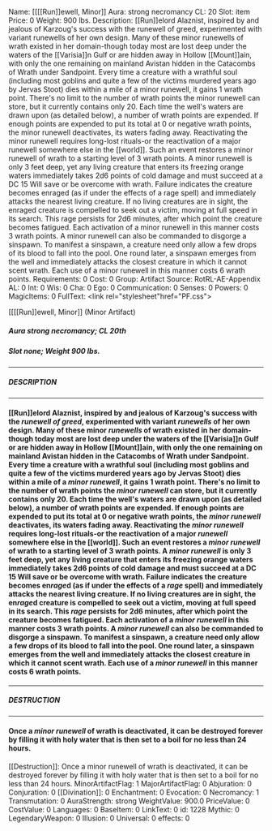 Name: [[[[Run]]ewell, Minor]]
Aura: strong necromancy
CL: 20
Slot: item
Price: 0
Weight: 900 lbs.
Description: [[Run]]elord Alaznist, inspired by and jealous of Karzoug's success with the runewell of greed, experimented with variant runewells of her own design. Many of these minor runewells of wrath existed in her domain-though today most are lost deep under the waters of the [[Varisia]]n Gulf or are hidden away in Hollow [[Mount]]ain, with only the one remaining on mainland Avistan hidden in the Catacombs of Wrath under Sandpoint. Every time a creature with a wrathful soul (including most goblins and quite a few of the victims murdered years ago by Jervas Stoot) dies within a mile of a minor runewell, it gains 1 wrath point. There's no limit to the number of wrath points the minor runewell can store, but it currently contains only 20. Each time the well's waters are drawn upon (as detailed below), a number of wrath points are expended. If enough points are expended to put its total at 0 or negative wrath points, the minor runewell deactivates, its waters fading away. Reactivating the minor runewell requires long-lost rituals-or the reactivation of a major runewell somewhere else in the [[world]]. Such an event restores a minor runewell of wrath to a starting level of 3 wrath points. A minor runewell is only 3 feet deep, yet any living creature that enters its freezing orange waters immediately takes 2d6 points of cold damage and must succeed at a DC 15 Will save or be overcome with wrath. Failure indicates the creature becomes enraged (as if under the effects of a rage spell) and immediately attacks the nearest living creature. If no living creatures are in sight, the enraged creature is compelled to seek out a victim, moving at full speed in its search. This rage persists for 2d6 minutes, after which point the creature becomes fatigued. Each activation of a minor runewell in this manner costs 3 wrath points. A minor runewell can also be commanded to disgorge a sinspawn. To manifest a sinspawn, a creature need only allow a few drops of its blood to fall into the pool. One round later, a sinspawn emerges from the well and immediately attacks the closest creature in which it cannot scent wrath. Each use of a minor runewell in this manner costs 6 wrath points.
Requirements: 0
Cost: 0
Group: Artifact
Source: RotRL-AE-Appendix
AL: 0
Int: 0
Wis: 0
Cha: 0
Ego: 0
Communication: 0
Senses: 0
Powers: 0
MagicItems: 0
FullText: <link rel="stylesheet"href="PF.css"><div class="heading"><p class="alignleft">[[[[Run]]ewell, Minor]] (Minor Artifact)</p><div style="clear: both;"></div></div><div><h5><b>Aura </b>strong necromancy; <b>CL </b>20th</h5><h5><b>Slot </b>none; <b>Weight </b>900 lbs.</h5></div><hr/><div><h5><b>DESCRIPTION</b></h5></div><hr/><div><h4><p>[[Run]]elord Alaznist, inspired by and jealous of Karzoug's success with the <i><i>runewell</i> of greed</i>, experimented with variant <i><i>runewell</i>s</i> of her own design. Many of these minor <i><i>runewell</i>s</i> of wrath existed in her domain-though today most are lost deep under the waters of the [[Varisia]]n Gulf or are hidden away in Hollow [[Mount]]ain, with only the one remaining on mainland Avistan hidden in the Catacombs of Wrath under Sandpoint. Every time a creature with a wrathful soul (including most goblins and quite a few of the victims murdered years ago by Jervas Stoot) dies within a mile of a <i>minor <i>runewell</i></i>, it gains 1 wrath point. There's no limit to the number of wrath points the <i>minor <i>runewell</i></i> can store, but it currently contains only 20. Each time the well's waters are drawn upon (as detailed below), a number of wrath points are expended. If enough points are expended to put its total at 0 or negative wrath points, the <i>minor <i>runewell</i></i> deactivates, its waters fading away. Reactivating the <i>minor <i>runewell</i></i> requires long-lost rituals-or the reactivation of a major <i>runewell</i> somewhere else in the [[world]]. Such an event restores a <i>minor <i>runewell</i></i> of wrath to a starting level of 3 wrath points. A <i>minor <i>runewell</i></i> is only 3 feet deep, yet any living creature that enters its freezing orange waters immediately takes 2d6 points of cold damage and must succeed at a DC 15 Will save or be overcome with wrath. Failure indicates the creature becomes en<i>rage</i>d (as if under the effects of a <i>rage</i> spell) and immediately attacks the nearest living creature. If no living creatures are in sight, the en<i>rage</i>d creature is compelled to seek out a victim, moving at full speed in its search. This <i>rage</i> persists for 2d6 minutes, after which point the creature becomes fatigued. Each activation of a <i>minor <i>runewell</i></i> in this manner costs 3 wrath points. A <i>minor <i>runewell</i></i> can also be commanded to disgorge a sinspawn. To manifest a sinspawn, a creature need only allow a few drops of its blood to fall into the pool. One round later, a sinspawn emerges from the well and immediately attacks the closest creature in which it cannot scent wrath. Each use of a <i>minor <i>runewell</i></i> in this manner costs 6 wrath points.</p></h4></div><hr/><div><h5><b>DESTRUCTION</b></h5></div><hr/><div><h4><p>Once a <i>minor <i>runewell</i></i> of wrath is deactivated, it can be destroyed forever by filling it with holy water that is then set to a boil for no less than 24 hours.</p></h4></div>
[[Destruction]]: Once a minor runewell of wrath is deactivated, it can be destroyed forever by filling it with holy water that is then set to a boil for no less than 24 hours.
MinorArtifactFlag: 1
MajorArtifactFlag: 0
Abjuration: 0
Conjuration: 0
[[Divination]]: 0
Enchantment: 0
Evocation: 0
Necromancy: 1
Transmutation: 0
AuraStrength: strong
WeightValue: 900.0
PriceValue: 0
CostValue: 0
Languages: 0
BaseItem: 0
LinkText: 0
id: 1228
Mythic: 0
LegendaryWeapon: 0
Illusion: 0
Universal: 0
effects: 0

